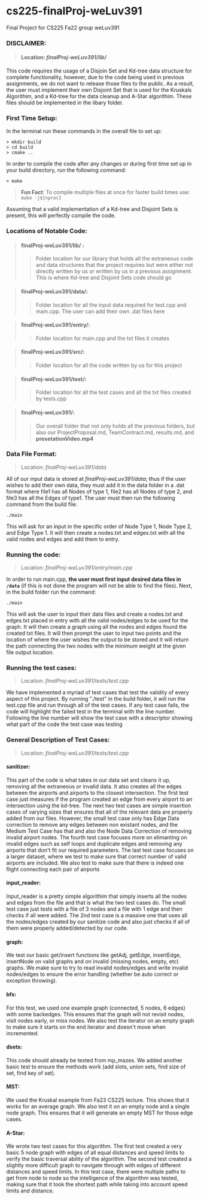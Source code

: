 # cs225-finalProj-weLuv391
Final Project for CS225 Fa22 group weLuv391


### __DISCLAIMER__:<br>
>#### Location: *finalProj-weLuv391/lib/*

This code requires the usage of a Disjoin Set and Kd-tree data structure for complete functionality, however, due to the code being used in previous assignments, we do not want to release those files to the public. As a result, the user must implement their own Disjoint Set that is used for the Kruskals Algorithim, and a Kd-tree for the data cleanup and A-Star algorithim. These files should be implemented in the libary folder. 

### __First Time Setup__: <br>
In the terminal run these commands in the overall file to set up: 

    > mkdir build 
    > cd build
    > cmake ..

In order to compile the code after any changes or during first time set up in your build directory, run the following command:
    
    > make
>__Fun Fact__:  To compile multiple files at once for faster build times use: <br>
`make -j${nproc}` 

Assuming that a valid implementation of a Kd-tree and Disjoint Sets is present, this will perfectly compile the code. 

### __Locations of Notable Code__:<br>
>#### __finalProj-weLuv391/lib/__ : <br>
>>Folder location for our library that holds all the extraneous code and data structures that the project requires but were either not directly written by us or written by us in a previous assignment. This is where Kd-tree and Disjoint Sets code should go

>#### __finalProj-weLuv391/data/__:<br>
>>Folder location for all the input data required for test.cpp and main.cpp. The user can add their own .dat files here

>#### __finalProj-weLuv391/entry/__: <br>
>>Folder location for main.cpp and the txt files it creates 

>#### __finalProj-weLuv391/src/__: <br> 
>>Folder location for all the code written by us for this project 

>#### __finalProj-weLuv391/test/__:<br>
>>Folder location for all the test cases and all the txt files created by tests.cpp<br>

>#### __finalProj-weLuv391/__:<br>
>>Our overall folder that not only holds all the previous folders, but also our ProjectProposal.md, TeamContract.md, results.md, and **presetationVideo.mp4**

### __Data File Format__:<br>
>Location: *finalProj-weLuv391/data* <br>

All of our input data is stored at *finalProj-weLuv391/data*; thus if the user wishes to add their own data, they must add it in the data folder in a .dat format where file1 has all Nodes of type 1, file2 has all Nodes of type 2, and file3 has all the Edges of type1. The user must then run the following command from the build file:

    ./main

This will ask for an input in the specific order of Node Type 1, Node Type 2, and Edge Type 1. It will then create a nodes.txt and edges.txt with all the valid nodes and edges and add them to entry.


### __Running the code__:<br>
>Location: *finalProj-weLuv391/entry/main.cpp* <br>

In order to run main.cpp, __the user must first input desired data files in `/data`__ (if this is not done the program will not be able to find the files). Next, in the build folder run the command:

    ./main
This will ask the user to input their data files and create a nodes.txt and edges.txt placed in entry with all the valid nodes/edges to be used for the graph. It will then create a graph using all the nodes and edges found the created txt files. It will then prompt the user to input two points and the location of where the user wishes the output to be stored and it will return the path connecting the two nodes with the minimum weight at the given file output location.

### __Running the test cases__:<br>
>Location: *finalProj-weLuv391/tests/test.cpp* <br>

We have implemented a myriad of test cases that test the validity of every aspect of this project. By running "./test" in the build folder, it will run the test.cpp file and run through all of the test cases. If any test case fails, the code will highlight the failed test in the terminal with the line number. Following the line number will show the test case with a descriptor showing what part of the code the test case was testing

### __General Description of Test Cases__:<br>
>Location: *finalProj-weLuv391/tests/test.cpp* <br>
#### __sanitizer__: <br>
This part of the code is what takes in our data set and cleans it up, removing all the extraneous or invalid data. It also creates all the edges between the airports and airports to the closest intersection. The first test case just measures if the program created an edge from every airport to an intersection using the kd-tree. The next two test cases are simple insertion cases of varying sizes that ensures that all of the relevant data are properly added from our files. However, the small test case only has Edge Data correction to remove any edges between non existant nodes, and the Medium Test Case has that and also the Node Data Correction of removing invalid airport nodes. The fourth test case focuses more on elimanting on invalid edges such as self loops and duplicate edges and removing any airports that don't fit our required parameters. The last test case focuses on a larger dataset, where we test to make sure that correct number of valid airports are included. We also test to make sure that there is indeed one flight connecting each pair of airports
#### __input_reader__: <br>
Input_reader is a pretty simple algorithim that simply inserts all the nodes and edges from the file and that is what the two test cases do. The small test case just tests with a file of 3 nodes and a file with 1 edge and then checks if all were added. The 2nd test case is a massive one that uses all the nodes/edges created by our sanitize code and also just checks if all of them were properly added/detected by our code.

#### __graph__: <br>
We test our basic get/insert functions like getAdj, getEdge, insertEdge, insertNode on valid graphs and on invalid (missing nodes, empty, etc) graphs. We make sure to try to read invalid nodes/edges and write invalid nodes/edges to ensure the error handling (whether be auto correct or exception throwing).

#### __bfs__: <br>
For this test, we used one example graph (connected, 5 nodes, 6 edges) with some backedges. This ensures that the graph will not revisit nodes, visit nodes early, or miss nodes. We also test the iterator on an empty graph to make sure it starts on the end iterator and doesn't move when incremented.

#### __dsets__: <br>
This code should already be tested from mp_mazes. We added another basic test to ensure the methods work (add slots, union sets, find size of set, find key of set).

#### __MST__: <br>
We used the Kruskal example from Fa23 CS225 lecture. This shows that it works for an average graph. We also test it on an empty node and a single node graph. This ensures that it will generate an empty MST for those edge cases.

#### __A-Star__: <br>
We wrote two test cases for this algorithm. The first test created a very basic 5 node graph with edges of all equal distances and speed limits to verify the basic traversal ability of the algorithm. The second test created a slightly more difficult graph to navigate through with edges of different distances and speed limits. In this test case, there were multiple paths to get from node to node so the intelligence of the algorithm was tested, making sure that it took the shortest path while taking into account speed limits and distance.
